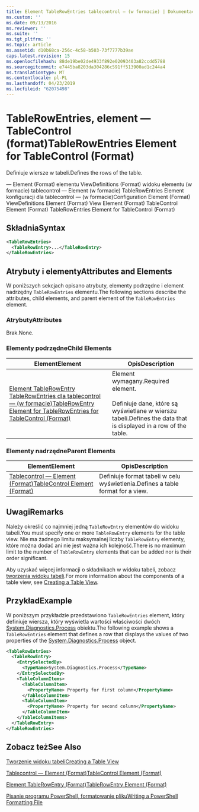 ```yaml
---
title: Element TableRowEntries tablecontrol — (w formacie) | Dokumentacja firmy Microsoft
ms.custom: ''
ms.date: 09/13/2016
ms.reviewer: ''
ms.suite: ''
ms.tgt_pltfrm: ''
ms.topic: article
ms.assetid: d10b68ca-256c-4c58-b503-73f7777b39ae
caps.latest.revision: 15
ms.openlocfilehash: 88de19be02de4933f892e02093403a82ccdd5788
ms.sourcegitcommit: e7445ba8203da304286c591ff513900ad1c244a4
ms.translationtype: MT
ms.contentlocale: pl-PL
ms.lasthandoff: 04/23/2019
ms.locfileid: "62075498"
---
```

# <a name="tablerowentries-element-for-tablecontrol-format"></a><span data-ttu-id="f2725-102">TableRowEntries, element — TableControl (format)</span><span class="sxs-lookup"><span data-stu-id="f2725-102">TableRowEntries Element for TableControl (Format)</span></span>

<span data-ttu-id="f2725-103">Definiuje wiersze w tabeli.</span><span class="sxs-lookup"><span data-stu-id="f2725-103">Defines the rows of the table.</span></span>

<span data-ttu-id="f2725-104">— Element (Format) elementu ViewDefinitions (Format) widoku elementu (w formacie) tablecontrol — Element (w formacie) TableRowEntries Element konfiguracji dla tablecontrol — (w formacie)</span><span class="sxs-lookup"><span data-stu-id="f2725-104">Configuration Element (Format) ViewDefinitions Element (Format) View Element (Format) TableControl Element (Format) TableRowEntries Element for TableControl (Format)</span></span>

## <a name="syntax"></a><span data-ttu-id="f2725-105">Składnia</span><span class="sxs-lookup"><span data-stu-id="f2725-105">Syntax</span></span>

```xml
<TableRowEntries>
  <TableRowEntry>...</TableRowEntry>
</TableRowEntries>
```

## <a name="attributes-and-elements"></a><span data-ttu-id="f2725-106">Atrybuty i elementy</span><span class="sxs-lookup"><span data-stu-id="f2725-106">Attributes and Elements</span></span>

<span data-ttu-id="f2725-107">W poniższych sekcjach opisano atrybuty, elementy podrzędne i element nadrzędny `TableRowEntries` elementu.</span><span class="sxs-lookup"><span data-stu-id="f2725-107">The following sections describe the attributes, child elements, and parent element of the `TableRowEntries` element.</span></span>

### <a name="attributes"></a><span data-ttu-id="f2725-108">Atrybuty</span><span class="sxs-lookup"><span data-stu-id="f2725-108">Attributes</span></span>

<span data-ttu-id="f2725-109">Brak.</span><span class="sxs-lookup"><span data-stu-id="f2725-109">None.</span></span>

### <a name="child-elements"></a><span data-ttu-id="f2725-110">Elementy podrzędne</span><span class="sxs-lookup"><span data-stu-id="f2725-110">Child Elements</span></span>

|<span data-ttu-id="f2725-111">Element</span><span class="sxs-lookup"><span data-stu-id="f2725-111">Element</span></span>|<span data-ttu-id="f2725-112">Opis</span><span class="sxs-lookup"><span data-stu-id="f2725-112">Description</span></span>|
|-------------|-----------------|
|[<span data-ttu-id="f2725-113">Element TableRowEntry TableRowEntries dla tablecontrol — (w formacie)</span><span class="sxs-lookup"><span data-stu-id="f2725-113">TableRowEntry Element for TableRowEntries for TableControl (Format)</span></span>](./tablerowentry-element-for-tablerowentries-for-tablecontrol-format.md)|<span data-ttu-id="f2725-114">Element wymagany.</span><span class="sxs-lookup"><span data-stu-id="f2725-114">Required element.</span></span><br /><br /> <span data-ttu-id="f2725-115">Definiuje dane, które są wyświetlane w wierszu tabeli.</span><span class="sxs-lookup"><span data-stu-id="f2725-115">Defines the data that is displayed in a row of the table.</span></span>|

### <a name="parent-elements"></a><span data-ttu-id="f2725-116">Elementy nadrzędne</span><span class="sxs-lookup"><span data-stu-id="f2725-116">Parent Elements</span></span>

|<span data-ttu-id="f2725-117">Element</span><span class="sxs-lookup"><span data-stu-id="f2725-117">Element</span></span>|<span data-ttu-id="f2725-118">Opis</span><span class="sxs-lookup"><span data-stu-id="f2725-118">Description</span></span>|
|-------------|-----------------|
|[<span data-ttu-id="f2725-119">Tablecontrol — Element (Format)</span><span class="sxs-lookup"><span data-stu-id="f2725-119">TableControl Element (Format)</span></span>](./tablecontrol-element-format.md)|<span data-ttu-id="f2725-120">Definiuje format tabeli w celu wyświetlenia.</span><span class="sxs-lookup"><span data-stu-id="f2725-120">Defines a table format for a view.</span></span>|

## <a name="remarks"></a><span data-ttu-id="f2725-121">Uwagi</span><span class="sxs-lookup"><span data-stu-id="f2725-121">Remarks</span></span>

<span data-ttu-id="f2725-122">Należy określić co najmniej jedną `TableRowEntry` elementów do widoku tabeli.</span><span class="sxs-lookup"><span data-stu-id="f2725-122">You must specify one or more `TableRowEntry` elements for the table view.</span></span> <span data-ttu-id="f2725-123">Nie ma żadnego limitu maksymalnej liczby `TableRowEntry` elementy, które można dodać ani nie jest ważna ich kolejność.</span><span class="sxs-lookup"><span data-stu-id="f2725-123">There is no maximum limit to the number of `TableRowEntry` elements that can be added nor is their order significant.</span></span>

<span data-ttu-id="f2725-124">Aby uzyskać więcej informacji o składnikach w widoku tabeli, zobacz [tworzenia widoku tabeli](./creating-a-table-view.md).</span><span class="sxs-lookup"><span data-stu-id="f2725-124">For more information about the components of a table view, see [Creating a Table View](./creating-a-table-view.md).</span></span>

## <a name="example"></a><span data-ttu-id="f2725-125">Przykład</span><span class="sxs-lookup"><span data-stu-id="f2725-125">Example</span></span>

<span data-ttu-id="f2725-126">W poniższym przykładzie przedstawiono `TableRowEntries` element, który definiuje wiersza, który wyświetla wartości właściwości dwóch [System.Diagnostics.Process](/dotnet/api/System.Diagnostics.Process) obiektu.</span><span class="sxs-lookup"><span data-stu-id="f2725-126">The following example shows a `TableRowEntries` element that defines a row that displays the values of two properties of the [System.Diagnostics.Process](/dotnet/api/System.Diagnostics.Process) object.</span></span>

```xml
<TableRowEntries>
  <TableRowEntry>
    <EntrySelectedBy>
      <TypeName>System.Diagnostics.Process</TypeName>
    </EntrySelectedBy>
    <TableColumnItems>
      <TableColumnItem>
        <PropertyName> Property for first column</PropertyName>
      </TableColumnItem>
      <TableColumnItem>
        <PropertyName> Property for second column</PropertyName>
      </TableColumnItem>
    </TableColumnItems>
  </TableRowEntry>
</TableRowEntries>

```

## <a name="see-also"></a><span data-ttu-id="f2725-127">Zobacz też</span><span class="sxs-lookup"><span data-stu-id="f2725-127">See Also</span></span>

[<span data-ttu-id="f2725-128">Tworzenie widoku tabeli</span><span class="sxs-lookup"><span data-stu-id="f2725-128">Creating a Table View</span></span>](./creating-a-table-view.md)

[<span data-ttu-id="f2725-129">Tablecontrol — Element (Format)</span><span class="sxs-lookup"><span data-stu-id="f2725-129">TableControl Element (Format)</span></span>](./tablecontrol-element-format.md)

[<span data-ttu-id="f2725-130">Element TableRowEntry (Format)</span><span class="sxs-lookup"><span data-stu-id="f2725-130">TableRowEntry Element (Format)</span></span>](./tablerowentry-element-for-tablerowentries-for-tablecontrol-format.md)

[<span data-ttu-id="f2725-131">Pisanie programu PowerShell, formatowanie pliku</span><span class="sxs-lookup"><span data-stu-id="f2725-131">Writing a PowerShell Formatting File</span></span>](./writing-a-powershell-formatting-file.md)

